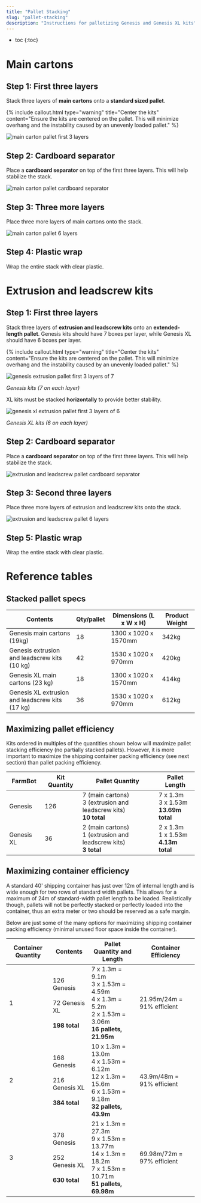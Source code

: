 ```yaml
---
title: "Pallet Stacking"
slug: "pallet-stacking"
description: "Instructions for palletizing Genesis and Genesis XL kits"
---
```


* toc
{:toc}

# Main cartons

## Step 1: First three layers
Stack three layers of **main cartons** onto a **standard sized pallet**.

{%
include callout.html
type="warning"
title="Center the kits"
content="Ensure the kits are centered on the pallet. This will minimize overhang and the instability caused by an unevenly loaded pallet."
%}



![main carton pallet first 3 layers](_images/main_carton_pallet_first_3_layers.png)

## Step 2: Cardboard separator
Place a **cardboard separator** on top of the first three layers. This will help stabilize the stack.

![main carton pallet cardboard separator](_images/main_carton_pallet_cardboard_separator.png)

## Step 3: Three more layers
Place three more layers of main cartons onto the stack.

![main carton pallet 6 layers](_images/main_carton_pallet_6_layers.png)

## Step 4: Plastic wrap
Wrap the entire stack with clear plastic.

# Extrusion and leadscrew kits

## Step 1: First three layers
Stack three layers of **extrusion and leadscrew kits** onto an **extended-length pallet**. Genesis kits should have 7 boxes per layer, while Genesis XL should have 6 boxes per layer.

{%
include callout.html
type="warning"
title="Center the kits"
content="Ensure the kits are centered on the pallet. This will minimize overhang and the instability caused by an unevenly loaded pallet."
%}



![genesis extrusion pallet first 3 layers of 7](_images/genesis_extrusion_pallet_first_3_layers_of_7.png)

_Genesis kits (7 on each layer)_

XL kits must be stacked **horizontally** to provide better stability.

![genesis xl extrusion pallet first 3 layers of 6](_images/genesis_xl_extrusion_pallet_first_3_layers_of_6.png)

_Genesis XL kits (6 on each layer)_

## Step 2: Cardboard separator
Place a **cardboard separator** on top of the first three layers. This will help stabilize the stack.

![extrusion and leadscrew pallet cardboard separator](_images/extrusion_and_leadscrew_pallet_cardboard_separator.png)

## Step 3: Second three layers
Place three more layers of extrusion and leadscrew kits onto the stack.

![extrusion and leadscrew pallet 6 layers](_images/extrusion_and_leadscrew_pallet_6_layers.png)

## Step 5: Plastic wrap
Wrap the entire stack with clear plastic.

# Reference tables
## Stacked pallet specs

|Contents                      |Qty/pallet                    |Dimensions (L x W x H)        |Product Weight                |
|------------------------------|------------------------------|------------------------------|------------------------------|
|Genesis main cartons (19kg)   |18                            |1300 x 1020 x 1570mm          |342kg
|Genesis extrusion and leadscrew kits (10 kg)|42                            |1530 x 1020 x 970mm           |420kg
|Genesis XL main cartons (23 kg)|18                            |1300 x 1020 x 1570mm          |414kg
|Genesis XL extrusion and leadscrew kits (17 kg)|36                            |1530 x 1020 x 970mm           |612kg

## Maximizing pallet efficiency
Kits ordered in multiples of the quantities shown below will maximize pallet stacking efficiency (no partially stacked pallets). However, it is more important to maximize the shipping container packing efficiency (see next section) than pallet packing efficiency.

|FarmBot                       |Kit Quantity                  |Pallet Quantity               |Pallet Length                 |
|------------------------------|------------------------------|------------------------------|------------------------------|
|Genesis                       |126                           |7 (main cartons)<br>3 (extrusion and leadscrew kits)<br>**10 total**|7 x 1.3m<br>3 x 1.53m<br>**13.69m total**
|Genesis XL                    |36                            |2 (main cartons)<br>1 (extrusion and leadscrew kits)<br>**3 total**|2 x 1.3m<br>1 x 1.53m<br>**4.13m total**

## Maximizing container efficiency
A standard 40' shipping container has just over 12m of internal length and is wide enough for two rows of standard width pallets. This allows for a maximum of 24m of standard-width pallet length to be loaded. Realistically though, pallets will not be perfectly stacked or perfectly loaded into the container, thus an extra meter or two should be reserved as a safe margin.

Below are just some of the many options for maximizing shipping container packing efficiency (minimal unused floor space inside the container).

|Container Quantity            |Contents                      |Pallet Quantity and Length    |Container Efficiency          |
|------------------------------|------------------------------|------------------------------|------------------------------|
|1                             |126 Genesis<br>&nbsp;<br>72 Genesis XL<br>&nbsp;<br>**198 total**|7 x 1.3m = 9.1m<br>3 x 1.53m = 4.59m<br>4 x 1.3m = 5.2m<br>2 x 1.53m = 3.06m<br>**16 pallets, 21.95m**|21.95m/24m = 91% efficient
|2                             |168 Genesis<br>&nbsp;<br>216 Genesis XL<br>&nbsp;<br>**384 total**|10 x 1.3m = 13.0m<br>4 x 1.53m = 6.12m<br>12 x 1.3m = 15.6m<br>6 x 1.53m = 9.18m<br>**32 pallets, 43.9m**|43.9m/48m = 91% efficient
|3                             |378 Genesis<br>&nbsp;<br>252 Genesis XL<br>&nbsp;<br>**630 total**|21 x 1.3m = 27.3m<br>9 x 1.53m = 13.77m<br>14 x 1.3m = 18.2m<br>7 x 1.53m = 10.71m<br>**51 pallets, 69.98m**|69.98m/72m = 97% efficient

